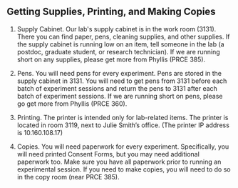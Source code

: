 ## Getting Supplies, Printing, and Making Copies

1.	Supply Cabinet. Our lab's supply cabinet is in the work room (3131). There you can find paper, pens, cleaning supplies, and other supplies. If the supply cabinet is running low on an item, tell someone in the lab (a postdoc, graduate student, or research technician). If we are running short on any supplies, please get more from Phyllis (PRCE 385).

6.	Pens. You will need pens for every experiment. Pens are stored in the supply cabinet in 3131. You will need to get pens from 3131 before each batch of experiment sessions and return the pens to 3131 after each batch of experiment sessions. If we are running short on pens, please go get more from Phyllis (PRCE 360).

7.	Printing. The printer is intended only for lab-related items. The printer is located in room 3119, next to Julie Smith’s office. (The printer IP address is 10.160.108.17)

8.	Copies. You will need paperwork for every experiment. Specifically, you will need printed Consent Forms, but you may need additional paperwork too. Make sure you have all paperwork prior to running an experimental session. If you need to make copies, you will need to do so in the copy room (near PRCE 385).